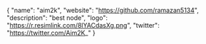{
  "name": "aim2k",
  "website": "https://github.com/ramazan5134",
  "description": "best node",
  "logo": "https://r.resimlink.com/8lYACdasXg.png",
  "twitter": "https://twitter.com/Aim2K_"
}

